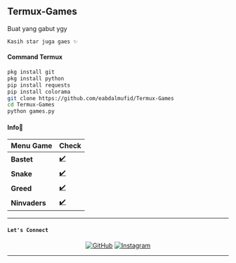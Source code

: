 ## Termux-Games
Buat yang gabut ygy

```Kasih star juga gaes ✨```


#### Command Termux
```bash
pkg install git 
pkg install python
pip install requests
pip install colorama
git clone https://github.com/eabdalmufid/Termux-Games
cd Termux-Games
python games.py
```
#### Info📍
| Menu Game | Check |
|--------|--------|
| **Bastet** |[✔️](https://github.com/eabdalmufid) |
| **Snake** |[✔️](https://github.com/eabdalmufid) |
| **Greed** |[✔️](https://github.com/eabdalmufid) |
| **Ninvaders** |[✔️](https://github.com/eabdalmufid) |
---------

#### ```Let's Connect```
<p align="center">
	<a href="https://github.com/eabdalmufid"><img src="https://img.icons8.com/bubbles/50/000000/github.png" alt="GitHub"/></a>
	<a href="https://instagram.com/eabdalmufid_"><img src="https://img.icons8.com/bubbles/50/000000/instagram.png" alt="Instagram"/></a>
	
</p>

<hr/>
